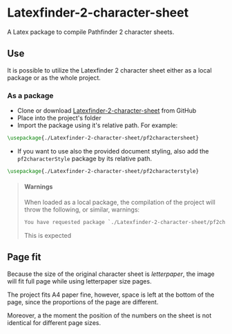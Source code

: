 # Latexfinder-2-character-sheet
A Latex package to compile Pathfinder 2 character sheets.

## Use
It is possible to utilize the Latexfinder 2 character sheet either as a local package or as the whole project.

### As a package
- Clone or download [Latexfinder-2-character-sheet](https://github.com/Jocarnail/Latexfinder-2-character-sheet) from GitHub
- Place into the project's folder
- Import the package using it's relative path. For example:
```latex
\usepackage{./Latexfinder-2-character-sheet/pf2charactersheet}
```
- If you want to use also the provided document styling, also add the ```pf2characterStyle``` package by its relative path.
```latex
\usepackage{./Latexfinder-2-character-sheet/pf2characterstyle}
```
> #### **Warnings**
> 
> When loaded as a local package, the compilation of the project will throw the following, or similar, warnings:
> ```latex
> You have requested package `./Latexfinder-2-character-sheet/pf2charactersheet`, but the package provides `pf2charactersheet`.
> ```
>
> This is expected


## Page fit
Because the size of the original character sheet is *letterpaper*, the image will fit full page while using letterpaper size pages. 

The project fits A4 paper fine, however, space is left at the bottom of the page, since the proportions of the page are different.

Moreover, a the moment the position of the numbers on the sheet is not identical for different page sizes.